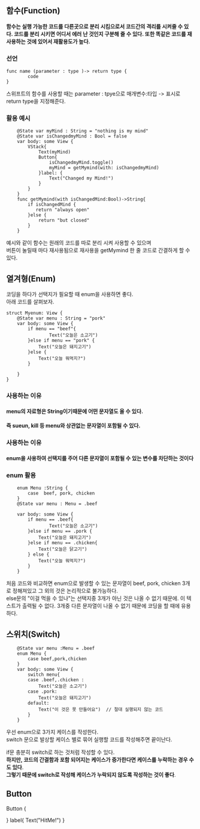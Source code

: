 ## 함수(Function)
**함수는 실행 가능한 코드를 다른곳으로 분리 시킴으로서 코드간의 격리를 시켜줄 수 있다. 
코드를 분리 시키면 어디서 에러 난 것인지 구분해 줄 수 있다.
또한 똑같은 코드를 재사용하는 것에 있어서 재활용도가 높다.**


### 선언
```
func name (parameter : type )-> return type {
        code
}
```
스위프트의 함수를 사용할 때는 
parameter : tpye으로 매개변수:타입
-> 표시로 return type을 지정해준다.


### 활용 예시
```
    @State var myMind : String = "nothing is my mind"
    @State var isChangedmyMind : Bool = false
    var body: some View {
        VStack{
            Text(myMind)
            Button{
                isChangedmyMind.toggle()
                myMind = getMymind(with: isChangedmyMind)
            }label: {
                Text("Changed my Mind!")
            }
        }
    }
    func getMymind(with isChangedMind:Bool)->String{
        if isChangedMind {
           return "always open"
        }else {
            return "but closed"
        }
    }
```
예시와 같이 함수는 원래의 코드를 따로 분리 시켜 사용할 수 있으며  
버튼이 눌릴때 마다 재사용됨으로 재사용을 getMymind 한 줄 코드로 간결하게 할 수 있다.

## 열겨형(Enum)
코딩을 하다가 선택지가 필요할 때 enum을 사용하면 좋다.  
아래 코드를 살펴보자.
```
struct Myenum: View {
    @State var menu : String = "pork"
    var body: some View {
        if menu == "beef"{
                Text("오늘은 소고기")
        }else if menu == "pork" {
            Text("오늘은 돼지고기")
        }else {
            Text("오늘 뭐먹지?")
        }
        
    }
}
```
### 사용하는 이유
#### menu의 자료형은 String이기때문에 어떤 문자열도 올 수 있다.
**즉 sueun, kill 등 menu와 상관없는 문자열이 포함될 수 있다.**  
### 사용하는 이유
#### enum을 사용하여 선택지를 주어 다른 문자열이 포함될 수 있는 변수를 차단하는 것이다
### enum 활용

```
    enum Menu :String {
        case  beef, pork, chicken
    }
    @State var menu : Menu = .beef

    var body: some View {
        if menu == .beef{
                Text("오늘은 소고기")
        }else if menu == .pork {
            Text("오늘은 돼지고기")
        }else if menu == .chicken{
            Text("오늘은 닭고기")
        } else {
            Text("오늘 뭐먹지?")
        }
    }
```
처음 코드와 비교하면 enum으로 발생할 수 있는 문자열이 beef, pork, chicken 3개로 정해져있고
그 외의 것은 논리적으로 불가능하다.  
else문의 "이걸 먹을 수 있나"는 선택지중 3개가 아닌 것은 나올 수 없기 때문에. 
이 텍스트가 출력될 수 없다. 3개중 다른 문자열이 나올 수 없기 때문에 코딩을 할 때에 유용하다.
## 스위치(Switch)
```
    @State var menu :Menu = .beef
    enum Menu {
        case beef,pork,chicken
    }
    var body: some View {
        switch menu{
        case .beef,.chicken :
            Text("오늘은 소고기")
        case .pork:
            Text("오늘은 돼지고기")
        default:
            Text("이 것은 못 만들어요")  // 절대 실행되지 않는 코드
        }
    }
```
우선 enum으로 3가지 케이스를 작성한다.  
switch 문으로 발상할 케이스 별로 묶어 실행할 코드를 작성해주면 끝이난다.  

if문 충분히 switch로 하는 것처럼 작성할 수 있다.   
**하지만, 코드의 간결함과 포함 되어지는 케이스가 증가한다면 케이스를 누락하는 경우 수도 있다**.  
**그렇기 때문에 switch로 작성해 케이스가 누락되지 않도록 작성하는 것이 좋다**. 

## Button

Button {
    
} label{
    Text("HitMe!")
}
